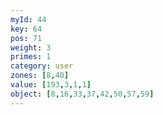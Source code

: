 ```yaml
---
myId: 44
key: 64
pos: 71
weight: 3
primes: 1
category: user
zones: [8,40]
value: [193,3,1,1]
object: [8,16,33,37,42,50,57,59]
---
```

